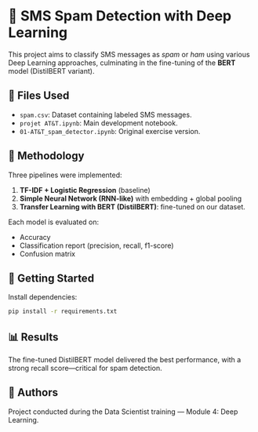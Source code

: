 
# 📱 SMS Spam Detection with Deep Learning

This project aims to classify SMS messages as *spam* or *ham* using various Deep Learning approaches, culminating in the fine-tuning of the **BERT** model (DistilBERT variant).

## 📁 Files Used

- `spam.csv`: Dataset containing labeled SMS messages.
- `projet AT&T.ipynb`: Main development notebook.
- `01-AT&T_spam_detector.ipynb`: Original exercise version.

## 🔧 Methodology

Three pipelines were implemented:
1. **TF-IDF + Logistic Regression** (baseline)
2. **Simple Neural Network (RNN-like)** with embedding + global pooling
3. **Transfer Learning with BERT (DistilBERT)**: fine-tuned on our dataset.

Each model is evaluated on:
- Accuracy
- Classification report (precision, recall, f1-score)
- Confusion matrix

## 🚀 Getting Started

Install dependencies:
```bash
pip install -r requirements.txt
```

## 📊 Results

The fine-tuned DistilBERT model delivered the best performance, with a strong recall score—critical for spam detection.

## 🧠 Authors

Project conducted during the Data Scientist training — Module 4: Deep Learning.
